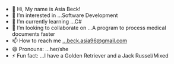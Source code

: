 - 👋 Hi, My name is Asia Beck!
- 👀 I’m interested in ...Software Development
- 🌱 I’m currently learning ...C#
- 💞️ I’m looking to collaborate on ...A program to process medical documents faster
- 📫 How to reach me ...beck.asia96@gmail.com
- 😄 Pronouns: ...her/she
- ⚡ Fun fact: ...I have a Golden Retriever and a Jack Russel/Mixed

<!---
MrsBeck/MrsBeck is a ✨ special ✨ repository because its `README.md` (this file) appears on your GitHub profile.
You can click the Preview link to take a look at your changes.
--->
